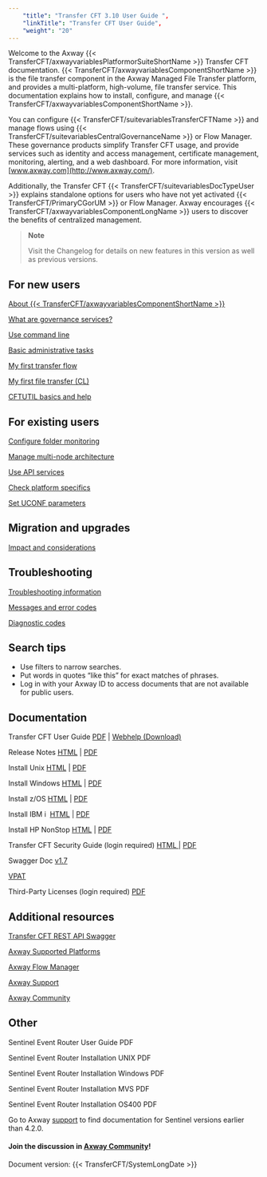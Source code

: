 ```yaml
---
    "title": "Transfer CFT 3.10 User Guide ",
    "linkTitle": "Transfer CFT User Guide",
    "weight": "20"
---
```

Welcome to the Axway {{< TransferCFT/axwayvariablesPlatformorSuiteShortName  >}} Transfer CFT documentation. {{< TransferCFT/axwayvariablesComponentShortName  >}} is the file transfer component in the Axway Managed File Transfer platform, and provides a multi-platform, high-volume, file transfer service. This documentation explains how to install, configure, and manage {{< TransferCFT/axwayvariablesComponentShortName  >}}.

You can configure {{< TransferCFT/suitevariablesTransferCFTName  >}} and manage flows using {{< TransferCFT/suitevariablesCentralGovernanceName  >}} or Flow Manager. These governance products simplify Transfer CFT usage, and provide services such as identity and access management, certificate management, monitoring, alerting, and a web dashboard. For more information, visit [www.axway.com](http://www.axway.com/).

Additionally, the Transfer CFT {{< TransferCFT/suitevariablesDocTypeUser  >}} explains standalone options for users who have not yet activated {{< TransferCFT/PrimaryCGorUM  >}} or Flow Manager. Axway encourages {{< TransferCFT/axwayvariablesComponentLongName  >}} users to discover the benefits of centralized management.

> **Note**
>
> Visit the Changelog for details on new features in this version as well as previous versions.

For new users
-------------

[About {{< TransferCFT/axwayvariablesComponentShortName  >}}](overview_intro/about_transfer_cft)

[What are governance services?](overview_intro/c_cg_concepts)

[Use command line](c_intro_userinterfaces/about_cftutil)

[Basic administrative tasks](admin_intro/start_stop_cft)

[My first transfer flow](troubleshoot_intro/collecting_information/gettingstarted_intro/my_first_transfer_flow_using_cg)

[My first file transfer (CL)](troubleshoot_intro/collecting_information/gettingstarted_intro/my_first_file_transfer)

[CFTUTIL basics and help](troubleshoot_intro/collecting_information/gettingstarted_intro/my_first_transfer_flow_using_cg)

For existing users
------------------

[Configure folder monitoring](app_integration_intro/intro_folder_monitor/configure_folder_monitoring)

[Manage multi-node architecture](about_multinode)

[Use API services](cft_intro_install/about_this_document_zos/using_apis)

[Check platform specifics]()

[Set UCONF parameters](admin_intro/uconf/uconf_directory)

Migration and upgrades
----------------------

[Impact and considerations](cft_intro_install/mig_impact_considerations)

Troubleshooting
---------------

[Troubleshooting information](troubleshoot_intro)

[Messages and error codes](troubleshoot_intro/messages_and_error_codes_start_here)

[Diagnostic codes](troubleshoot_intro/about_error_codes/about_diagnostic_codes/diagi_diagnostic_codes)

Search tips
-----------

- Use filters to narrow searches.
- Put words in quotes “like this” for exact matches of phrases.
- Log in with your Axway ID to access documents that are not available for public users.

Documentation
-------------

Transfer CFT User Guide [PDF](https://docs.axway.com/bundle/TransferCFT_38_UsersGuide_allOS_en_PDF/resource/Transfer_CFT_UsersGuide_allOS_en.pdf) &#124; [Webhelp (Download)]()

Release Notes [HTML](https://docs.axway.com/bundle/TransferCFT_38_ReleaseNotes_allOS_en_HTML5/page/Content/release_notes/Transfer_CFT_ReleaseNotes_allOS_en.htm) &#124; [PDF](https://docs.axway.com/bundle/TransferCFT_38_ReleaseNotes_allOS_en_PDF/resource/Transfer_CFT_ReleaseNotes_allOS_en.pdf)

Install Unix [HTML](https://docs.axway.com/bundle/TransferCFT_38_UsersGuide_allOS_en_HTML5/page/Content/UNIX/unix_install_start_here.htm) &#124; [PDF](https://docs.axway.com/bundle/TransferCFT_38_InstallationGuide_unix_en_PDF/resource/TransferCFT_InstallationGuide_unix_en.pdf)

Install Windows [HTML](https://docs.axway.com/bundle/TransferCFT_38_UsersGuide_allOS_en_HTML5/page/Content/Windows/Windows/windows_install_start_here.htm) &#124; [PDF](https://docs.axway.com/bundle/TransferCFT_38_InstallationGuide_windows_en_PDF/resource/TransferCFT_InstallationGuide_windows_en.pdf)

Install z/OS [HTML](https://docs.axway.com/bundle/TransferCFT_38_UsersGuide_allOS_en_HTML5/page/Content/cft_installation/about_this_document_zos.htm) &#124; [PDF](https://docs.axway.com/bundle/TransferCFT_38_InstallationGuide_mvs_en_PDF/resource/TransferCFT_InstallationGuide_mvs_en.pdf)

Install IBM i  [HTML](https://docs.axway.com/bundle/TransferCFT_38_UsersGuide_allOS_en_HTML5/page/Content/cft_installation/about_this_document_ibmi.htm) &#124; [PDF](https://docs.axway.com/bundle/TransferCFT_38_InstallationGuide_os400_en_PDF/resource/TransferCFT_InstallationGuide_os400_en.pdf)

Install HP NonStop [HTML](https://docs.axway.com/bundle/TransferCFT_38_UsersGuide_allOS_en_HTML5/page/Content/HP_NS/preface.htm) &#124; [PDF](https://docs.axway.com/bundle/TransferCFT_38_InstallationGuide_hp_nonstop_en_PDF/resource/TransferCFT_InstallationGuide_hp_nonstop_en.pdf)

Transfer CFT Security Guide (login required) [HTML ](https://docs.axway.com/bundle/TransferCFT_38_SecurityGuide_allOS_en_HTML5/page/Content/AxwayStartsecurity.htm)&#124; [PDF](https://docs.axway.com/bundle/TransferCFT_38_SecurityGuide_allOS_en_PDF/resource/Transfer_CFT_SecurityGuide_allOS_en.pdf)

Swagger Doc [v1.7](http://apidocs.axway.com/swagger-ui/index.html?productname=transfercft&productversion=3.8&filename=transfercft-swagger-api.json)

[VPAT](https://docs.axway.com/bundle/AccessibilityVPATS_allOS_en_HTML5/page/Content/accessibility.htm)

Third-Party Licenses (login required) [PDF](https://support.axway.com/en/documents/document-details/id/1448127)

Additional resources
--------------------

[Transfer CFT REST API Swagger](https://apidocs.axway.com/swagger-ui/index.html?productname=transfercft&amp;productversion=3.8&amp;filename=transfercft-swagger-api.json)

[Axway Supported Platforms](https://docs.axway.com/bundle/Axway_Products_SupportedPlatforms_allOS_en/resource/Axway_Products_SupportedPlatforms_allOS_en.pdf)

[Axway Flow Manager](https://apidocs.axway.com/swagger-ui/index.html?productname=transfercft&amp;productversion=3.8&amp;filename=transfercft-swagger-api.json)

[Axway Support](https://support.axway.com/)

[Axway Community](https://community.axway.com/s/)

Other
-----

Sentinel Event Router User Guide PDF

Sentinel Event Router Installation UNIX PDF

Sentinel Event Router Installation Windows PDF

Sentinel Event Router Installation MVS PDF

Sentinel Event Router Installation OS400 PDF

Go to Axway [support](https://support.axway.com/) to find documentation for Sentinel versions earlier than 4.2.0.

#### Join the discussion in [Axway Community](https://community.axway.com)!  

Document version: {{< TransferCFT/SystemLongDate  >}}
